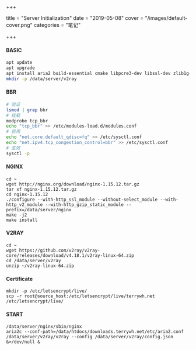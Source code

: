 +++

title = "Server Initialization"
date = "2019-05-08"
cover = "/images/default-cover.png"
categories = "笔记"

+++

#### BASIC

``` Bash
apt update
apt upgrade
apt install aria2 build-essential cmake libpcre3-dev libssl-dev zlib1g-dev
mkdir -p /data/server/v2ray
```

#### BBR
``` Bash
# 验证
lsmod | grep bbr
# 挂载
modprobe tcp_bbr
echo "tcp_bbr" >> /etc/modules-load.d/modules.conf
# 启用
echo "net.core.default_qdisc=fq" >> /etc/sysctl.conf
echo "net.ipv4.tcp_congestion_control=bbr" >> /etc/sysctl.conf
# 生效
sysctl -p
```

#### NGINX

```
cd ~
wget http://nginx.org/download/nginx-1.15.12.tar.gz
tar xf nginx-1.15.12.tar.gz
cd nginx-1.15.12
./configure --with-http_ssl_module --without-select_module --with-http_v2_module --with-http_gzip_static_module --prefix=/data/server/nginx
make -j2
make install
```

#### V2RAY

```
cd ~
wget https://github.com/v2ray/v2ray-core/releases/download/v4.18.1/v2ray-linux-64.zip
cd /data/server/v2ray
unzip ~/v2ray-linux-64.zip
```

#### Certificate
```
mkdir -p /etc/letsencrypt/live/
scp -r root@source_host:/etc/letsencrypt/live/terrywh.net /etc/letsencrypt/live/
```

#### START

```
/data/server/nginx/sbin/nginx
aria2c --conf-path=/data/htdocs/downloads.terrywh.net/etc/aria2.conf
/data/server/v2ray/v2ray --config /data/server/v2ray/config.json &>/dev/null &
```
